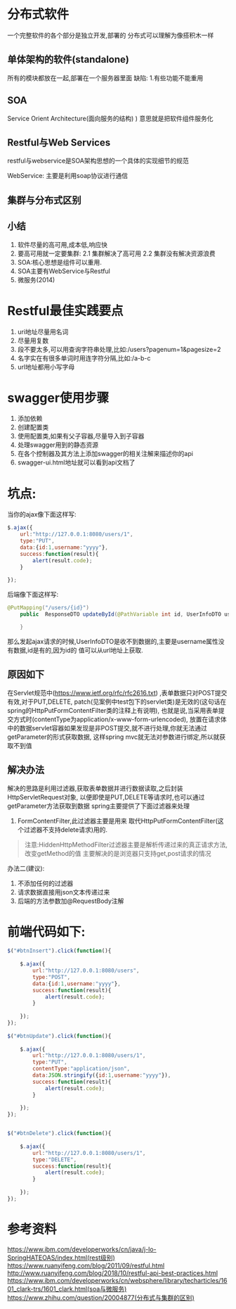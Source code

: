 # 分布式软件
一个完整软件的各个部分是独立开发,部署的
分布式可以理解为像搭积木一样
## 单体架构的软件(standalone)
所有的模块都放在一起,部署在一个服务器里面
缺陷:
1.有些功能不能重用

## SOA
Service Orient Architecture(面向服务的结构)
)
意思就是把软件组件服务化
## Restful与Web Services
restful与webservice是SOA架构思想的一个具体的实现细节的规范

WebService: 主要是利用soap协议进行通信

## 集群与分布式区别

## 小结
1. 软件尽量的高可用,成本低,响应快
2. 要高可用就一定要集群:
    2.1 集群解决了高可用
    2.2 集群没有解决资源浪费
3. SOA:核心思想是组件可以重用.
4. SOA主要有WebService与Restful
5. 微服务(2014)


# Restful最佳实践要点
1. uri地址尽量用名词
2. 尽量用复数
3. 段不要太多,可以用查询字符串处理,比如:/users?pagenum=1&pagesize=2
4. 名字实在有很多单词时用连字符分隔,比如:/a-b-c
5. url地址都用小写字母

# swagger使用步骤
1. 添加依赖
2. 创建配置类
3. 使用配置类,如果有父子容器,尽量导入到子容器
4. 处理swagger用到的静态资源
5. 在各个控制器及其方法上添加swagger的相关注解来描述你的api
6. swagger-ui.html地址就可以看到api文档了

# 坑点:
当你的ajax像下面这样写:
```js
$.ajax({
    url:"http://127.0.0.1:8080/users/1",
    type:"PUT",
    data:{id:1,username:"yyyy"},
    success:function(result){
        alert(result.code);
    }
    
});
```
后端像下面这样写:
```java
@PutMapping("/users/{id}")
    public  ResponseDTO updateById(@PathVariable int id, UserInfoDTO userInfoDTO){

    }
```
那么发起ajax请求的时候,UserInfoDTO是收不到数据的,主要是username属性没有数据,id是有的,因为id的
值可以从url地址上获取.

## 原因如下
在Servlet规范中(https://www.ietf.org/rfc/rfc2616.txt)
,表单数据只对POST提交有效,对于PUT,DELETE,
patch(见案例中test包下的servlet类)是无效的(这句话在spring的HttpPutFormContentFilter类的注释上有说明),
也就是说,当采用表单提交方式时(contentType为application/x-www-form-urlencoded),
放置在请求体中的数据servlet容器如果发现是非POST提交,就不进行处理,你就无法通过getParameter的形式获取数据,
这样spring mvc就无法对参数进行绑定,所以就获取不到值

## 解决办法
解决的思路是利用过滤器,获取表单数据并进行数据读取,之后封装HttpServletRequest对象,
以便即使是PUT,DELETE等请求时,也可以通过getParameter方法获取到数据
spring主要提供了下面过滤器来处理

1. FormContentFilter,此过滤器主要是用来
取代HttpPutFormContentFilter(这个过滤器不支持delete请求)用的.


> 注意:HiddenHttpMethodFilter过滤器主要是解析传递过来的真正请求方法,改变getMethod的值
> 主要解决的是浏览器只支持get,post请求的情况

办法二(建议):
1. 不添加任何的过滤器
2. 请求数据直接用json文本传递过来
3. 后端的方法参数加@RequestBody注解

# 前端代码如下:
```js
$("#btnInsert").click(function(){
				
    $.ajax({
        url:"http://127.0.0.1:8080/users",
        type:"POST",
        data:{id:1,username:"yyyy"},
        success:function(result){
            alert(result.code);
        }
        
    });
});
			
$("#btnUpdate").click(function(){
    
    $.ajax({
        url:"http://127.0.0.1:8080/users/1",
        type:"PUT",
        contentType:"application/json",
        data:JSON.stringify({id:1,username:"yyyy"}),
        success:function(result){
            alert(result.code);
        }
        
    });
});


$("#btnDelete").click(function(){
    
    $.ajax({
        url:"http://127.0.0.1:8080/users/1",
        type:"DELETE",
        success:function(result){
            alert(result.code);
        }
        
    });
});
```

# 参考资料
https://www.ibm.com/developerworks/cn/java/j-lo-SpringHATEOAS/index.html(rest级别)
https://www.ruanyifeng.com/blog/2011/09/restful.html
http://www.ruanyifeng.com/blog/2018/10/restful-api-best-practices.html
https://www.ibm.com/developerworks/cn/websphere/library/techarticles/1601_clark-trs/1601_clark.html(soa与微服务)
https://www.zhihu.com/question/20004877(分布式与集群的区别)
